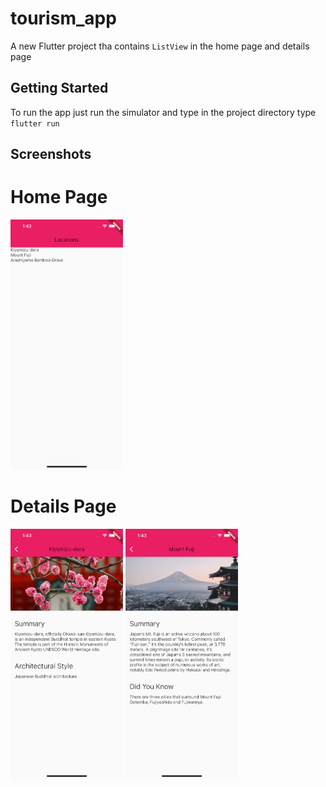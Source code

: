 # tourism_app

A new Flutter project tha contains ```ListView``` in the home page and details page 

## Getting Started

To run the app just run the simulator and  type in the project directory type ```flutter run```

## Screenshots

# Home Page
<img src="https://github.com/D4vr4n/TourismApp_Dart/blob/master/readme_images/1.png" width="180" height="400" />

# Details Page
<img src="https://github.com/D4vr4n/TourismApp_Dart/blob/master/readme_images/2.png" width="180" height="400" />

<img src="https://github.com/D4vr4n/TourismApp_Dart/blob/master/readme_images/3.png" width="180" height="400" />
